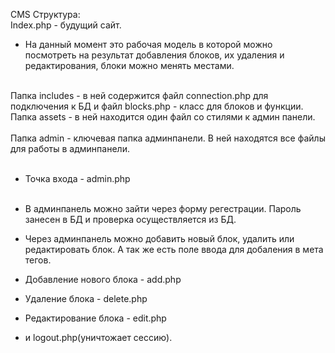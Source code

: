 CMS
Структура:<br>
Index.php - будущий сайт. <br> 
- На данный момент это рабочая модель в которой можно посмотреть на результат добавления блоков, их удаления и редактирования, блоки можно менять местами. <br><br>

Папка includes - в ней содержится файл connection.php для подключения к БД и файл blocks.php - класс для блоков и функции.<br>
Папка assets - в ней находится один файл со стилями к админ панели. <br><br>
Папка  admin - ключевая папка админпанели. В ней находятся все файлы для работы в админпанели.<br><br>

- Точка входа - admin.php <br> <br>
- В админпанель можно зайти через форму регестрации. Пароль занесен в БД и проверка осуществляется из БД. <br>
- Через админпанель можно добавить новый блок, удалить или редактировать блок. А так же есть поле ввода для добаления в <head> мета тегов. 

- Добавление нового блока - add.php <br> 
- Удаление блока - delete.php <br>
- Редактирование блока - edit.php <br>
- и logout.php(уничтожает сессию).<br>
